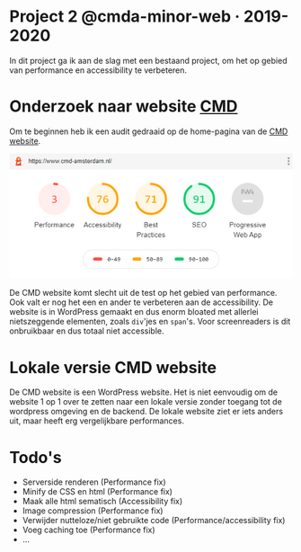 # Project 2 @cmda-minor-web · 2019-2020

In dit project ga ik aan de slag met een bestaand project, om het op gebied van performance en accessibility te verbeteren. 

# Onderzoek naar website [CMD](https://www.cmd-amsterdam.nl/)

Om te beginnen heb ik een audit gedraaid op de home-pagina van de [CMD website](https://www.cmd-amsterdam.nl/).

![](/ss/cmd-audit.png)

De CMD website komt slecht uit de test op het gebied van performance. Ook valt er nog het een en ander te verbeteren aan de accessibility. De website is in WordPress gemaakt en dus enorm bloated met allerlei nietszeggende elementen, zoals `div`'jes en `span`'s. Voor screenreaders is dit onbruikbaar en dus totaal niet accessible.

# Lokale versie CMD website

De CMD website is een WordPress website. Het is niet eenvoudig om de website 1 op 1 over te zetten naar een lokale versie zonder toegang tot de wordpress omgeving en de backend. De lokale website ziet er iets anders uit, maar heeft erg vergelijkbare performances.


# Todo's

- Serverside renderen (Performance fix)
- Minify de CSS en html (Performance fix)
- Maak alle html sematisch (Accessibility fix)
- Image compression (Performance fix)
- Verwijder nutteloze/niet gebruikte code (Performance/accessibility fix)
- Voeg caching toe (Performance fix)
- ...